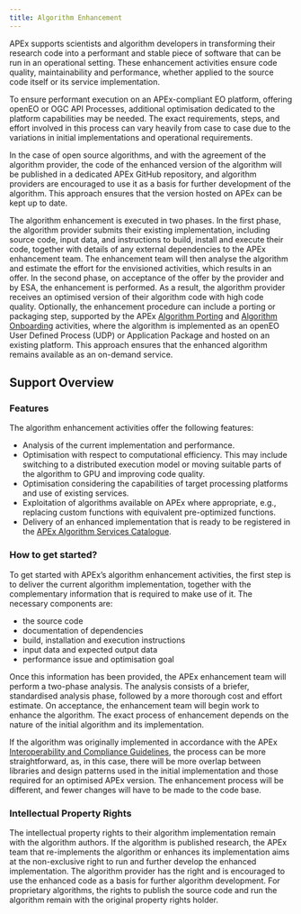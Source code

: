 ```yaml
---
title: Algorithm Enhancement
---
```


APEx supports scientists and algorithm developers in transforming their research code into a performant and stable piece
of software that can be run in an operational setting. These enhancement activities ensure code quality, maintainability
and performance, whether applied to the source code itself or its service implementation.

To ensure performant execution on an APEx-compliant EO platform, offering openEO or OGC API Processes, additional
optimisation dedicated to the platform capabilities may be needed. The exact requirements, steps, and effort involved in
this process can vary heavily from case to case due to the variations in initial implementations and operational
requirements.

In the case of open source algorithms, and with the agreement of the algorithm provider, the code of the enhanced
version of the algorithm will be published in a dedicated APEx GitHub repository, and algorithm providers are encouraged
to use it as a basis for further development of the algorithm. This approach ensures that the version hosted on APEx can
be kept up to date.

The algorithm enhancement is executed in two phases. In the first phase, the algorithm provider submits their existing
implementation, including source code, input data, and instructions to build, install and execute their code, together
with details of any external dependencies to the APEx enhancement team. The enhancement team will then analyse the
algorithm and estimate the effort for the envisioned activities, which results in an offer. In the second phase, on
acceptance of the offer by the provider and by ESA, the enhancement is performed. As a result, the algorithm provider
receives an optimised version of their algorithm code with high code quality. Optionally, the enhancement procedure can
include a porting or packaging step, supported by the APEx [Algorithm Porting](porting.md)
and [Algorithm Onboarding](onboarding.md) activities, where the algorithm is implemented as an openEO User Defined
Process (UDP) or Application Package and hosted on an existing platform. This approach ensures that the enhanced
algorithm remains available as an on-demand service.

## Support Overview

### Features

The algorithm enhancement activities offer the following features:

* Analysis of the current implementation and performance.
* Optimisation with respect to computational efficiency. This may include switching to a distributed execution model or
  moving suitable parts of the algorithm to GPU and improving code quality.
* Optimisation considering the capabilities of target processing platforms and use of existing services.
* Exploitation of algorithms available on APEx where appropriate, e.g., replacing custom functions with equivalent
  pre-optimized functions.
* Delivery of an enhanced implementation that is ready to be registered in the
[APEx Algorithm Services Catalogue](./onboarding.md#apex-algorithm-services-catalogue).

### How to get started?

To get started with APEx’s algorithm enhancement activities, the first step is to deliver the current algorithm
implementation, together with the complementary information that is required to make use of it. The necessary components
are:

* the source code
* documentation of dependencies
* build, installation and execution instructions
* input data and expected output data
* performance issue and optimisation goal

Once this information has been provided, the APEx enhancement team will perform a two-phase analysis. The analysis
consists of a briefer, standardised analysis phase, followed by a more thorough cost and effort estimate. On acceptance,
the enhancement team will begin work to enhance the algorithm. The exact process of enhancement depends on the nature of
the initial algorithm and its implementation.

If the algorithm was originally implemented in accordance with the
APEx [Interoperability and Compliance Guidelines](../interoperability/algohosting.md), the process can be more
straightforward, as, in this case, there will be more overlap between libraries and design patterns used in the initial
implementation and those required for an optimised APEx version. The enhancement process will be different, and fewer
changes will have to be made to the code base.

### Intellectual Property Rights

The intellectual property rights to their algorithm implementation remain with the algorithm authors. If the algorithm
is published research, the APEx team that re-implements the algorithm or enhances its implementation aims at the non-exclusive
right to run and further develop the enhanced implementation. The algorithm provider has the right and is encouraged to
use the enhanced code as a basis for further algorithm development. For proprietary algorithms, the rights to publish
the source code and run the algorithm remain with the original property rights holder.
